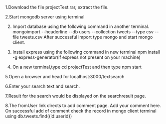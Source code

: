 1.Download the file projectTest.rar, extract the file.

2.Start mongodb server using terminal

2. Import database using the following command in another terminal.
mongoimport --headerline --db users --collection tweets --type csv --file tweets.csv
After successful import type mongo and start mongo client.


3. Install express using the following command in new terminal
npm install -g express-generator(if express not present on your machine)

4. On a new terminal,type cd projectTest and then type npm start

5.Open a browser and head for localhost:3000/textsearch

6.Enter your search text and search.

7.Result for the search would be displayed on the searchresult page.

8.The fromUser link directs to add comment page. Add your comment here. On successful add of comment check the record in mongo client terminal using db.tweets.find({id:userid})

